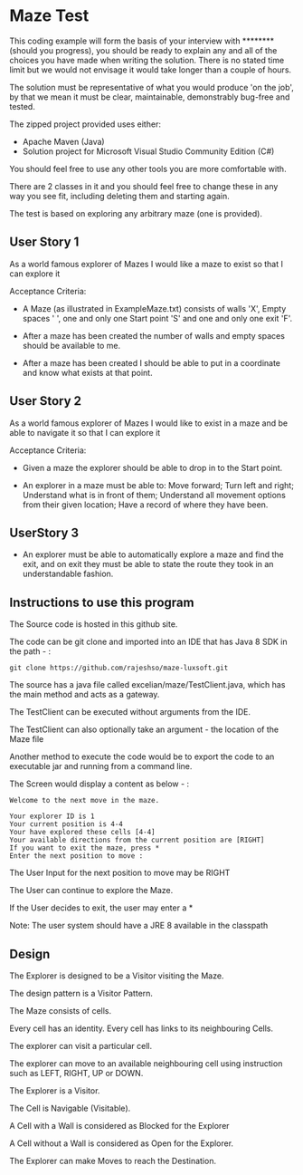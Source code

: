 Maze Test
=========

This coding example will form the basis of your interview with ******** (should you progress), you should be ready to explain any and all of the choices you have made when writing the solution.
There is no stated time limit but we would not envisage it would take longer than a couple of hours.

The solution must be representative of what you would produce 'on the job', by that we mean it must be clear, maintainable, demonstrably bug-free and tested.

The zipped project provided uses either:
* Apache Maven (Java)
* Solution project for Microsoft Visual Studio Community Edition (C#)

You should feel free to use any other tools you are more comfortable with.

There are 2 classes in it and you should feel free to change these in any way you see fit, including deleting them and starting again.

The test is based on exploring any arbitrary maze (one is provided).

User Story 1
------------

As a world famous explorer of Mazes I would like a maze to exist so that I can explore it

Acceptance Criteria:

* A Maze (as illustrated in ExampleMaze.txt) consists of walls 'X', Empty spaces ' ', one and only one Start point 'S' and one and only one exit 'F'.

* After a maze has been created the number of walls and empty spaces should be available to me.

* After a maze has been created I should be able to put in a coordinate and know what exists at that point.


User Story 2
------------

As a world famous explorer of Mazes I would like to exist in a maze and be able to navigate it so that I can explore it

Acceptance Criteria:

* Given a maze the explorer should be able to drop in to the Start point.

* An explorer in a maze must be able to:
    Move forward;
    Turn left and right;
    Understand what is in front of them;
    Understand all movement options from their given location;
    Have a record of where they have been.


UserStory 3
-----------
* An explorer must be able to automatically explore a maze and find the exit, and on exit they must be able to state the route they took in an understandable fashion.

Instructions to use this program
----------------------------------
The Source code is hosted in this github site.

The code can be git clone and imported into an IDE that has Java 8 SDK in the path - :

``` git clone https://github.com/rajeshso/maze-luxsoft.git ```

The source has a java file called excelian/maze/TestClient.java, which has the main method and acts as a gateway.

The TestClient can be executed without arguments from the IDE.

The TestClient can also optionally take an argument - the location of the Maze file

Another method to execute the code would be to export the code to an executable jar
 and running from a command line.

The Screen would display a content as below - :
```
Welcome to the next move in the maze.

Your explorer ID is 1
Your current position is 4-4
Your have explored these cells [4-4]
Your available directions from the current position are [RIGHT]
If you want to exit the maze, press *
Enter the next position to move :
```

The User Input for the next position to move may be RIGHT

The User can continue to explore the Maze.

If the User decides to exit, the user may enter a *

Note: The user system should have a JRE 8 available in the classpath

Design
------

The Explorer is designed to be a Visitor visiting the Maze.

The design pattern is a Visitor Pattern.

The Maze consists of cells. 

Every cell has an identity. Every cell has links to its neighbouring Cells.

The explorer can visit a particular cell.

The explorer can move to an available neighbouring cell using instruction
 such as LEFT, RIGHT, UP or DOWN.

The Explorer is a Visitor.

The Cell is Navigable (Visitable).

A Cell with a Wall is considered as Blocked for the Explorer

A Cell without a Wall is considered as Open for the Explorer.

The Explorer can make Moves to reach the Destination.